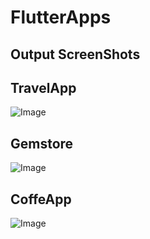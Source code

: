 # FlutterApps

## **Output ScreenShots**

## **TravelApp**

![Image](https://github.com/user-attachments/assets/b7296808-2ece-45a0-a68a-d14f47a2a24a)

## **Gemstore**

![Image](https://github.com/user-attachments/assets/9cbd5af2-55ce-427e-9fdd-8d83836114c8)

## **CoffeApp**

![Image](https://github.com/user-attachments/assets/dde70ae9-c5a4-4271-a257-3ff47736f2a4)
